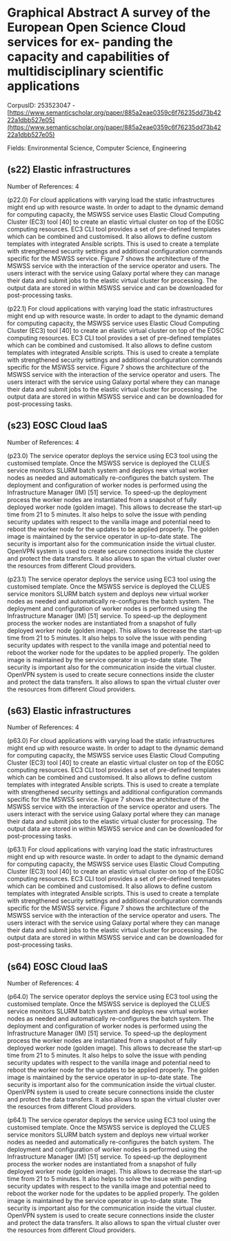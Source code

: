 # Graphical Abstract A survey of the European Open Science Cloud services for ex- panding the capacity and capabilities of multidisciplinary scientific applications

CorpusID: 253523047 - [https://www.semanticscholar.org/paper/885a2eae0359c6f76235dd73b4222a1dbb527e05](https://www.semanticscholar.org/paper/885a2eae0359c6f76235dd73b4222a1dbb527e05)

Fields: Environmental Science, Computer Science, Engineering

## (s22) Elastic infrastructures
Number of References: 4

(p22.0) For cloud applications with varying load the static infrastructures might end up with resource waste. In order to adapt to the dynamic demand for computing capacity, the MSWSS service uses Elastic Cloud Computing Cluster (EC3) tool [40] to create an elastic virtual cluster on top of the EOSC computing resources. EC3 CLI tool provides a set of pre-defined templates which can be combined and customised. It also allows to define custom templates with integrated Ansible scripts. This is used to create a template with strengthened security settings and additional configuration commands specific for the MSWSS service.   Figure 7 shows the architecture of the MSWSS service with the interaction of the service operator and users. The users interact with the service using Galaxy portal where they can manage their data and submit jobs to the elastic virtual cluster for processing. The output data are stored in within MSWSS service and can be downloaded for post-processing tasks.

(p22.1) For cloud applications with varying load the static infrastructures might end up with resource waste. In order to adapt to the dynamic demand for computing capacity, the MSWSS service uses Elastic Cloud Computing Cluster (EC3) tool [40] to create an elastic virtual cluster on top of the EOSC computing resources. EC3 CLI tool provides a set of pre-defined templates which can be combined and customised. It also allows to define custom templates with integrated Ansible scripts. This is used to create a template with strengthened security settings and additional configuration commands specific for the MSWSS service.   Figure 7 shows the architecture of the MSWSS service with the interaction of the service operator and users. The users interact with the service using Galaxy portal where they can manage their data and submit jobs to the elastic virtual cluster for processing. The output data are stored in within MSWSS service and can be downloaded for post-processing tasks.
## (s23) EOSC Cloud IaaS
Number of References: 4

(p23.0) The service operator deploys the service using EC3 tool using the customised template. Once the MSWSS service is deployed the CLUES service monitors SLURM batch system and deploys new virtual worker nodes as needed and automatically re-configures the batch system. The deployment and configuration of worker nodes is performed using the Infrastructure Manager (IM) [51] service. To speed-up the deployment process the worker nodes are instantiated from a snapshot of fully deployed worker node (golden image). This allows to decrease the start-up time from 21 to 5 minutes. It also helps to solve the issue with pending security updates with respect to the vanilla image and potential need to reboot the worker node for the updates to be applied properly. The golden image is maintained by the service operator in up-to-date state. The security is important also for the communication inside the virtual cluster. OpenVPN system is used to create secure connections inside the cluster and protect the data transfers. It also allows to span the virtual cluster over the resources from different Cloud providers.

(p23.1) The service operator deploys the service using EC3 tool using the customised template. Once the MSWSS service is deployed the CLUES service monitors SLURM batch system and deploys new virtual worker nodes as needed and automatically re-configures the batch system. The deployment and configuration of worker nodes is performed using the Infrastructure Manager (IM) [51] service. To speed-up the deployment process the worker nodes are instantiated from a snapshot of fully deployed worker node (golden image). This allows to decrease the start-up time from 21 to 5 minutes. It also helps to solve the issue with pending security updates with respect to the vanilla image and potential need to reboot the worker node for the updates to be applied properly. The golden image is maintained by the service operator in up-to-date state. The security is important also for the communication inside the virtual cluster. OpenVPN system is used to create secure connections inside the cluster and protect the data transfers. It also allows to span the virtual cluster over the resources from different Cloud providers.
## (s63) Elastic infrastructures
Number of References: 4

(p63.0) For cloud applications with varying load the static infrastructures might end up with resource waste. In order to adapt to the dynamic demand for computing capacity, the MSWSS service uses Elastic Cloud Computing Cluster (EC3) tool [40] to create an elastic virtual cluster on top of the EOSC computing resources. EC3 CLI tool provides a set of pre-defined templates which can be combined and customised. It also allows to define custom templates with integrated Ansible scripts. This is used to create a template with strengthened security settings and additional configuration commands specific for the MSWSS service.   Figure 7 shows the architecture of the MSWSS service with the interaction of the service operator and users. The users interact with the service using Galaxy portal where they can manage their data and submit jobs to the elastic virtual cluster for processing. The output data are stored in within MSWSS service and can be downloaded for post-processing tasks.

(p63.1) For cloud applications with varying load the static infrastructures might end up with resource waste. In order to adapt to the dynamic demand for computing capacity, the MSWSS service uses Elastic Cloud Computing Cluster (EC3) tool [40] to create an elastic virtual cluster on top of the EOSC computing resources. EC3 CLI tool provides a set of pre-defined templates which can be combined and customised. It also allows to define custom templates with integrated Ansible scripts. This is used to create a template with strengthened security settings and additional configuration commands specific for the MSWSS service.   Figure 7 shows the architecture of the MSWSS service with the interaction of the service operator and users. The users interact with the service using Galaxy portal where they can manage their data and submit jobs to the elastic virtual cluster for processing. The output data are stored in within MSWSS service and can be downloaded for post-processing tasks.
## (s64) EOSC Cloud IaaS
Number of References: 4

(p64.0) The service operator deploys the service using EC3 tool using the customised template. Once the MSWSS service is deployed the CLUES service monitors SLURM batch system and deploys new virtual worker nodes as needed and automatically re-configures the batch system. The deployment and configuration of worker nodes is performed using the Infrastructure Manager (IM) [51] service. To speed-up the deployment process the worker nodes are instantiated from a snapshot of fully deployed worker node (golden image). This allows to decrease the start-up time from 21 to 5 minutes. It also helps to solve the issue with pending security updates with respect to the vanilla image and potential need to reboot the worker node for the updates to be applied properly. The golden image is maintained by the service operator in up-to-date state. The security is important also for the communication inside the virtual cluster. OpenVPN system is used to create secure connections inside the cluster and protect the data transfers. It also allows to span the virtual cluster over the resources from different Cloud providers.

(p64.1) The service operator deploys the service using EC3 tool using the customised template. Once the MSWSS service is deployed the CLUES service monitors SLURM batch system and deploys new virtual worker nodes as needed and automatically re-configures the batch system. The deployment and configuration of worker nodes is performed using the Infrastructure Manager (IM) [51] service. To speed-up the deployment process the worker nodes are instantiated from a snapshot of fully deployed worker node (golden image). This allows to decrease the start-up time from 21 to 5 minutes. It also helps to solve the issue with pending security updates with respect to the vanilla image and potential need to reboot the worker node for the updates to be applied properly. The golden image is maintained by the service operator in up-to-date state. The security is important also for the communication inside the virtual cluster. OpenVPN system is used to create secure connections inside the cluster and protect the data transfers. It also allows to span the virtual cluster over the resources from different Cloud providers.
